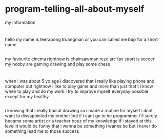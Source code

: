 # program-telling-all-about-myself
<!DOCTYPE html>
<html lang="en">
<head></head>
<title> </title> my information
<h1></h1> hello my name is teerapong truangman or you can called me bap for a short name 
<h2></h2> my favourite cinema rightnow is chainsawman reze arc  fav sport is soccer my hobby are gaming drawing  and play some chess 
<h1></h1>
when i was about 5 yo age i discovered that i really like playing phone and computer but rightnow i like to play game and more than just that t i know when to play and do my work i try to improve myself everyday possible except for my healthy
<h2></h2> i knowing that i really bad at drawing so i made a routine for myself  i dont want to dissapointed my brother but if i cant go to be programmer i'll surely became some artist or a teacher bcuz of my knowledge if i stayed at this level it would be funny that i wanna be something i wanna be but i never do something lead me to those success
